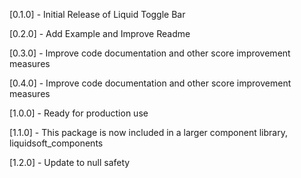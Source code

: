 [0.1.0] - Initial Release of Liquid Toggle Bar

[0.2.0] - Add Example and Improve Readme

[0.3.0] - Improve code documentation and other score improvement measures

[0.4.0] - Improve code documentation and other score improvement measures

[1.0.0] - Ready for production use

[1.1.0] - This package is now included in a larger component library, liquidsoft_components

[1.2.0] - Update to null safety
